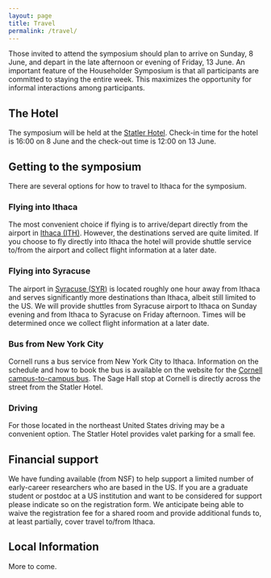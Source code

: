 ```yaml
---
layout: page
title: Travel
permalink: /travel/
---
```


Those invited to attend the symposium should plan to arrive on Sunday, 8 June, and depart in the late afternoon or evening of Friday, 13 June. An important feature of the Householder Symposium is that all participants are committed to staying the entire week. This maximizes the opportunity for informal interactions among participants.

## The Hotel

The symposium will be held at the [Statler Hotel](https://statlerhotel.cornell.edu). Check-in time for the hotel is 16:00 on 8 June and the check-out time is 12:00 on 13 June.

## Getting to the symposium

There are several options for how to travel to Ithaca for the symposium.

### Flying into Ithaca

The most convenient choice if flying is to arrive/depart directly from the airport in [Ithaca (ITH)](https://flyithaca.com/). However, the destinations served are quite limited. If you choose to fly directly into Ithaca the hotel will provide shuttle service to/from the airport and collect flight information at a later date.

### Flying into Syracuse

The airport in [Syracuse (SYR)](https://syrairport.org/) is located roughly one hour away from Ithaca and serves significantly more destinations than Ithaca, albeit still limited to the US. We will provide shuttles from Syracuse airport to Ithaca on Sunday evening and from Ithaca to Syracuse on Friday afternoon. Times will be determined once we collect flight information at a later date.

### Bus from New York City

Cornell runs a bus service from New York City to Ithaca. Information on the schedule and how to book the bus is available on the website for the [Cornell campus-to-campus bus](https://fcs.cornell.edu/departments/transportation-delivery-services/campus-campus-bus-service). The Sage Hall stop at Cornell is directly across the street from the Statler Hotel.

### Driving

For those located in the northeast United States driving may be a convenient option. The Statler Hotel provides valet parking for a small fee.

## Financial support

We have funding available (from NSF) to help support a limited number of early-career researchers who are based in the US. If you are a graduate student or postdoc at a US institution and want to be considered for support please indicate so on the registration form. We anticipate being able to waive the registration fee for a shared room and provide additional funds to, at least partially, cover travel to/from Ithaca.

## Local Information

More to come.
